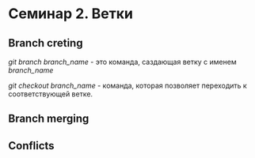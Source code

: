 # Семинар 2. Ветки

## Branch creting

*git branch branch_name* - это команда, саздающая ветку с именем *branch_name*

*git checkout branch_name* - команда, которая позволяет переходить к соответствующей ветке. 

## Branch merging

## Conflicts
